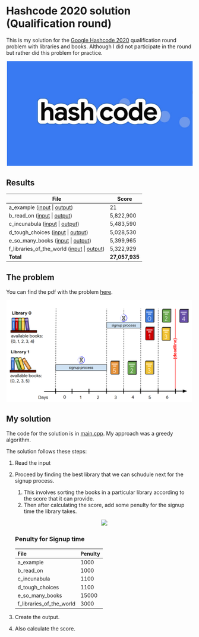 # Hashcode 2020 solution (Qualification round)
This is my solution for the [Google Hashcode 2020](https://codingcompetitions.withgoogle.com/hashcode) qualification round problem with libraries and books. Although I did not participate in the round but rather did this problem for practice.

<p align="center">
<img src="/Images/hashcode.jpg" alt="Hashcode Logo" width="500"/>
</p>


## Results

| File  | Score |
| ------------- | ------------- |
| a_example ([input](Input/a.txt) \| [output](Output/a(out).txt)) | 21 |
| b_read_on ([input](Input/b.txt) \| [output](Output/b(out).txt)) | 5,822,900 |
| c_incunabula ([input](Input/c.txt) \| [output](Output/c(out).txt)) | 5,483,590 |
| d_tough_choices ([input](Input/d.txt) \| [output](Output/d(out).txt)) | 5,028,530 |
| e_so_many_books ([input](Input/e.txt) \| [output](Output/e(out).txt)) | 5,399,965 |
| f_libraries_of_the_world ([input](Input/f.txt) \| [output](Output/f(out).txt)) | 5,322,929 |
| **Total** | **27,057,935** |


## The problem

You can find the pdf with the problem [here](hashcode_2020_online_qualification_round.pdf).

<img src="/Images/hashcode_2020_problem.png" alt="Hashcode 2020 problem" width="500"/>


## My solution

The code for the solution is in [main.cpp](main.cpp). My approach was a greedy algorithm.

The solution follows these steps:

1. Read the input
2. Proceed by finding the best library that we can schudule next for the signup process. 
   1. This involves sorting the books in a particular library according to the score that it can provide.
   2. Then after calculating the score, add some penulty for the signup time the library takes.
   
   <p align="center">
   <img src="https://latex.codecogs.com/svg.latex?\Large&space;library\_score=sum\_of\_all\_books-signup\_time*penulty"
   </p>
   
      ### Penulty for Signup time

      | File  | Penulty |
      | ------------- | ------------- |
      | a_example | 1000 |
      | b_read_on | 1000 |
      | c_incunabula | 1100 |
      | d_tough_choices | 1100 |
      | e_so_many_books | 15000 |
      | f_libraries_of_the_world | 3000 |

5. Create the output.
6. Also calculate the score.
